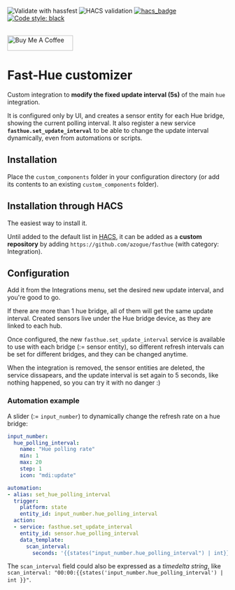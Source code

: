 ![Validate with hassfest](https://github.com/azogue/fasthue/workflows/Validate%20with%20hassfest/badge.svg?branch=master)
![HACS validation](https://github.com/azogue/fasthue/workflows/HACS%20validation/badge.svg?branch=master)
[![hacs_badge](https://img.shields.io/badge/HACS-Default-orange.svg)](https://github.com/custom-components/hacs)
[![Code style: black](https://img.shields.io/badge/code%20style-black-000000.svg)](https://github.com/ambv/black)

<br><a href="https://www.buymeacoffee.com/azogue" target="_blank"><img src="https://cdn.buymeacoffee.com/buttons/default-black.png" width="150px" height="35px" alt="Buy Me A Coffee" style="height: 35px !important;width: 150px !important;" ></a>

# Fast-Hue customizer

Custom integration to **modify the fixed update interval (5s)** of the main `hue` integration.

It is configured only by UI, and creates a sensor entity for each Hue bridge, showing the current polling interval.
It also register a new service **`fasthue.set_update_interval`** to be able to change the update interval dynamically, even from automations or scripts.

## Installation

Place the `custom_components` folder in your configuration directory
(or add its contents to an existing `custom_components` folder).

## Installation through HACS

The easiest way to install it.

Until added to the default list in [HACS](https://hacs.xyz/), it can be added as a **custom repository** by adding `https://github.com/azogue/fasthue` (with category: Integration).

## Configuration

Add it from the Integrations menu, set the desired new update interval, and you're good to go.

If there are more than 1 hue bridge, all of them will get the same update interval. Created sensors live under the Hue bridge device, as they are linked to each hub.

Once configured, the new `fasthue.set_update_interval` service is available to use with each bridge (:= sensor entity),
so different refresh intervals can be set for different bridges, and they can be changed anytime.

When the integration is removed, the sensor entities are deleted, the service dissapears,
and the update interval is set again to 5 seconds, like nothing happened,
so you can try it with no danger :)

### Automation example

A slider (:= `input_number`) to dynamically change the refresh rate on a hue bridge:

```yaml
input_number:
  hue_polling_interval:
    name: "Hue polling rate"
    min: 1
    max: 20
    step: 1
    icon: "mdi:update"

automation:
- alias: set_hue_polling_interval
  trigger:
    platform: state
    entity_id: input_number.hue_polling_interval
  action:
  - service: fasthue.set_update_interval
    entity_id: sensor.hue_polling_interval
    data_template:
      scan_interval:
        seconds: '{{states("input_number.hue_polling_interval") | int}}'
```

The `scan_interval` field could also be expressed as a _timedelta string_, like `scan_interval: "00:00:{{states('input_number.hue_polling_interval') | int }}"`.
